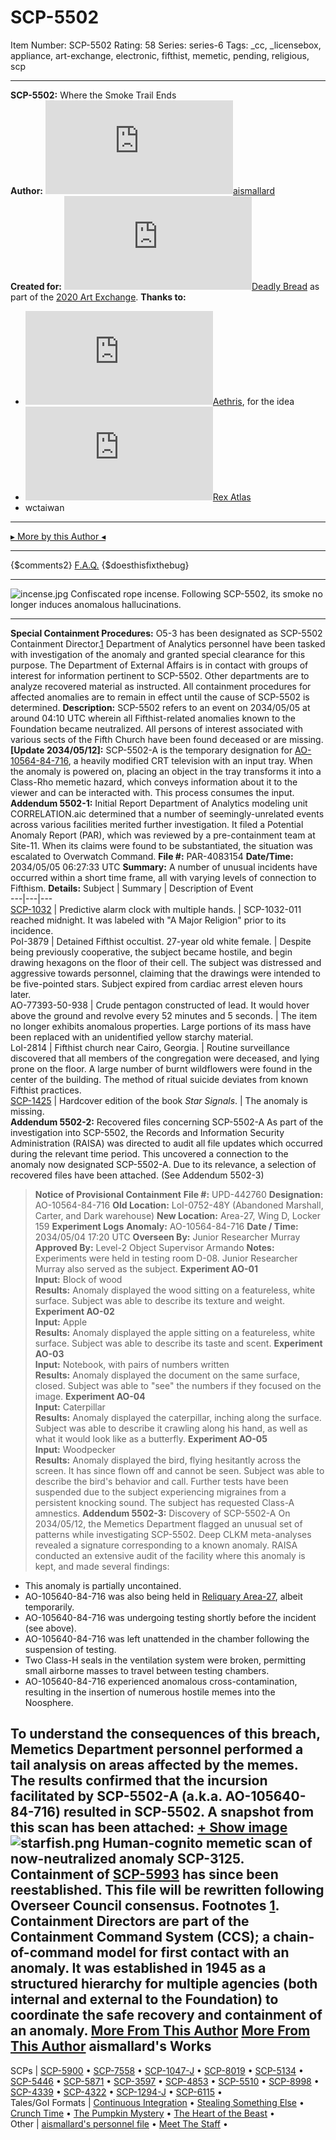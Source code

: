 # SCP-5502
Item Number: SCP-5502
Rating: 58
Series: series-6
Tags: _cc, _licensebox, appliance, art-exchange, electronic, fifthist, memetic, pending, religious, scp

---

**SCP-5502:** Where the Smoke Trail Ends  
**Author:** [![aismallard](https://www.wikidot.com/avatar.php?userid=4598089&amp;size=small&amp;timestamp=1750781990)](http://www.wikidot.com/user:info/aismallard)[aismallard](http://www.wikidot.com/user:info/aismallard)  
**Created for:** [![Deadly Bread](https://www.wikidot.com/avatar.php?userid=3988532&amp;size=small&amp;timestamp=1750781990)](http://www.wikidot.com/user:info/deadly-bread)[Deadly Bread](http://www.wikidot.com/user:info/deadly-bread) as part of the [2020 Art Exchange](https://scp-wiki.wikidot.com/forum/t-13863495/9th-annual-holiday-art-exchange).
**Thanks to:**
  * [![Aethris](https://www.wikidot.com/avatar.php?userid=5158506&amp;size=small&amp;timestamp=1750781990)](http://www.wikidot.com/user:info/aethris)[Aethris](http://www.wikidot.com/user:info/aethris), for the idea
  * [![Rex Atlas](https://www.wikidot.com/avatar.php?userid=4057128&amp;size=small&amp;timestamp=1750781990)](http://www.wikidot.com/user:info/rex-atlas)[Rex Atlas](http://www.wikidot.com/user:info/rex-atlas)
  * wctaiwan

* * *
[▸ More by this Author ◂](https://scp-wiki.wikidot.com/aismallard)
* * *
{$comments2}
[F.A.Q.](https://scp-wiki.wikidot.com/component:info-ayers)
{$doesthisfixthebug}
* * *
![incense.jpg](https://scp-wiki.wdfiles.com/local--files/scp-5502/incense.jpg)
Confiscated rope incense. Following SCP-5502, its smoke no longer induces anomalous hallucinations.
* * *
**Special Containment Procedures:** O5-3 has been designated as SCP-5502 Containment Director.[1](javascript:;) Department of Analytics personnel have been tasked with investigation of the anomaly and granted special clearance for this purpose. The Department of External Affairs is in contact with groups of interest for information pertinent to SCP-5502. Other departments are to analyze recovered material as instructed.
All containment procedures for affected anomalies are to remain in effect until the cause of SCP-5502 is determined.
**Description:** SCP-5502 refers to an event on 2034/05/05 at around 04:10 UTC wherein all Fifthist-related anomalies known to the Foundation became neutralized. All persons of interest associated with various sects of the Fifth Church have been found deceased or are missing.
**[Update 2034/05/12]:** SCP-5502-A is the temporary designation for [AO-10564-84-716](/log-of-anomalous-items), a heavily modified CRT television with an input tray. When the anomaly is powered on, placing an object in the tray transforms it into a Class-Rho memetic hazard, which conveys information about it to the viewer and can be interacted with. This process consumes the input.
**Addendum 5502-1:** Initial Report
Department of Analytics modeling unit CORRELATION.aic determined that a number of seemingly-unrelated events across various facilities merited further investigation. It filed a Potential Anomaly Report (PAR), which was reviewed by a pre-containment team at Site-11. When its claims were found to be substantiated, the situation was escalated to Overwatch Command.
**File #:** PAR-4083154
**Date/Time:** 2034/05/05 06:27:33 UTC
**Summary:** A number of unusual incidents have occurred within a short time frame, all with varying levels of connection to Fifthism.
**Details:**
Subject | Summary | Description of Event  
---|---|---  
[SCP-1032](/scp-1032) | Predictive alarm clock with multiple hands. | SCP-1032-011 reached midnight. It was labeled with "A Major Religion" prior to its incidence.  
PoI-3879 | Detained Fifthist occultist. 27-year old white female. | Despite being previously cooperative, the subject became hostile, and begin drawing hexagons on the floor of their cell. The subject was distressed and aggressive towards personnel, claiming that the drawings were intended to be five-pointed stars. Subject expired from cardiac arrest eleven hours later.  
AO-77393-50-938 | Crude pentagon constructed of lead. It would hover above the ground and revolve every 52 minutes and 5 seconds. | The item no longer exhibits anomalous properties. Large portions of its mass have been replaced with an unidentified yellow starchy material.  
LoI-2814 | Fifthist church near Cairo, Georgia. | Routine surveillance discovered that all members of the congregation were deceased, and lying prone on the floor. A large number of burnt wildflowers were found in the center of the building. The method of ritual suicide deviates from known Fifthist practices.  
[SCP-1425](/scp-1425) | Hardcover edition of the book _Star Signals_. | The anomaly is missing.  
**Addendum 5502-2:** Recovered files concerning SCP-5502-A
As part of the investigation into SCP-5502, the Records and Information Security Administration (RAISA) was directed to audit all file updates which occurred during the relevant time period. This uncovered a connection to the anomaly now designated SCP-5502-A. Due to its relevance, a selection of recovered files have been attached. (See Addendum 5502-3)
> **Notice of Provisional Containment**
> **File #:** UPD-442760
> **Designation:** AO-10564-84-716
> **Old Location:** LoI-0752-48Y (Abandoned Marshall, Carter, and Dark warehouse)
> **New Location:** Area-27, Wing D, Locker 159
**Experiment Logs**
**Anomaly:** AO-10564-84-716
**Date / Time:** 2034/05/04 17:20 UTC
**Overseen By:** Junior Researcher Murray
**Approved By:** Level-2 Object Supervisor Armando
**Notes:** Experiments were held in testing room D-08. Junior Researcher Murray also served as the subject.
> **Experiment AO-01**  
>  **Input:** Block of wood  
>  **Results:** Anomaly displayed the wood sitting on a featureless, white surface. Subject was able to describe its texture and weight.
> **Experiment AO-02**  
>  **Input:** Apple  
>  **Results:** Anomaly displayed the apple sitting on a featureless, white surface. Subject was able to describe its taste and scent.
> **Experiment AO-03**  
>  **Input:** Notebook, with pairs of numbers written  
>  **Results:** Anomaly displayed the document on the same surface, closed. Subject was able to "see" the numbers if they focused on the image.
> **Experiment AO-04**  
>  **Input:** Caterpillar  
>  **Results:** Anomaly displayed the caterpillar, inching along the surface. Subject was able to describe it crawling along his hand, as well as what it would look like as a butterfly.
> **Experiment AO-05**  
>  **Input:** Woodpecker  
>  **Results:** Anomaly displayed the bird, flying hesitantly across the screen. It has since flown off and cannot be seen. Subject was able to describe the bird's behavior and call.
Further tests have been suspended due to the subject experiencing migraines from a persistent knocking sound. The subject has requested Class-A amnestics.
**Addendum 5502-3:** Discovery of SCP-5502-A
On 2034/05/12, the Memetics Department flagged an unusual set of patterns while investigating SCP-5502. Deep CLKM meta-analyses revealed a signature corresponding to a known anomaly.
RAISA conducted an extensive audit of the facility where this anomaly is kept, and made several findings:
  * This anomaly is partially uncontained.
  * AO-105640-84-716 was also being held in [Reliquary Area-27](/secure-facility-dossier-reliquary-area-27), albeit temporarily.
  * AO-105640-84-716 was undergoing testing shortly before the incident (see above).
  * AO-105640-84-716 was left unattended in the chamber following the suspension of testing.
  * Two Class-H seals in the ventilation system were broken, permitting small airborne masses to travel between testing chambers.
  * AO-105640-84-716 experienced anomalous cross-contamination, resulting in the insertion of numerous hostile memes into the Noosphere.

To understand the consequences of this breach, Memetics Department personnel performed a tail analysis on areas affected by the memes. The results confirmed that the incursion facilitated by SCP-5502-A (a.k.a. AO-105640-84-716) resulted in SCP-5502. A snapshot from this scan has been attached:
[\+ Show image](javascript:;)
![starfish.png](https://scp-wiki.wdfiles.com/local--files/scp-5502/starfish.png)
Human-cognito memetic scan of now-neutralized anomaly SCP-3125.
Containment of [SCP-5993](/scp-5993) has since been reestablished. This file will be rewritten following Overseer Council consensus.
Footnotes
[1](javascript:;). Containment Directors are part of the Containment Command System (CCS); a chain-of-command model for first contact with an anomaly. It was established in 1945 as a structured hierarchy for multiple agencies (both internal and external to the Foundation) to coordinate the safe recovery and containment of an anomaly.
[More From This Author](javascript:;)
[More From This Author](javascript:;)
aismallard's Works  
---  
SCPs |  [SCP-5900](/scp-5900) • [SCP-7558](/scp-7558) • [SCP-1047-J](/scp-1047-j) • [SCP-8019](/scp-8019) • [SCP-5134](/scp-5134) • [SCP-5446](/scp-5446) • [SCP-5871](/scp-5871) • [SCP-3597](/scp-3597) • [SCP-4853](/scp-4853) • [SCP-5510](/scp-5510) • [SCP-8998](/scp-8998) • [SCP-4339](/scp-4339) • [SCP-4322](/scp-4322) • [SCP-1294-J](/scp-1294-j) • [SCP-6115](/scp-6115) •  
Tales/GoI Formats |  [Continuous Integration](/continuous-integration) • [Stealing Something Else](/stealing-something-else) • [Crunch Time](/crunch-time) • [The Pumpkin Mystery](/pumpkin-mystery) • [The Heart of the Beast](/heart-of-the-beast) •  
Other |  [aismallard's personnel file](/aismallard) • [Meet The Staff](/meet-the-staff) •